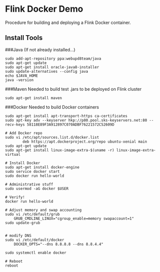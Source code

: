 # Flink Docker Demo
Procedure for building and deploying a Flink Docker container.

## Install Tools
###Java 
(If not already installed...)
```
sudo add-apt-repository ppa:webupd8team/java
sudo apt-get update
sudo apt-get install oracle-java8-installer
sudo update-alternatives --config java
echo $JAVA_HOME
java -version
```
###Maven
Needed to build test .jars to be deployed on Flink cluster
```
sudo apt-get install maven
```

###Docker
Needed to build Docker containers
```
sudo apt-get install apt-transport-https ca-certificates
sudo apt-key adv --keyserver hkp://p80.pool.sks-keyservers.net:80 --recv-keys 58118E89F3A912897C070ADBF76221572C52609D

# Add Docker repo
sudo vi /etc/apt/sources.list.d/docker.list
 		deb https://apt.dockerproject.org/repo ubuntu-xenial main
sudo apt-get update
sudo apt-get install linux-image-extra-$(uname -r) linux-image-extra-virtual

# Install Docker
sudo apt-get install docker-engine
sudo service docker start
sudo docker run hello-world

# Administrative stuff
sudo usermod -aG docker $USER

# Verify!
docker run hello-world	

# Adjust memory and swap accounting
sudo vi /etc/default/grub
	GRUB_CMDLINE_LINUX="cgroup_enable=memory swapaccount=1"
sudo update-grub


# modify DNS
sudo vi /etc/default/docker
	DOCKER_OPTS="--dns 8.8.8.8 --dns 8.8.4.4"

sudo systemctl enable docker

# Reboot
reboot
```

